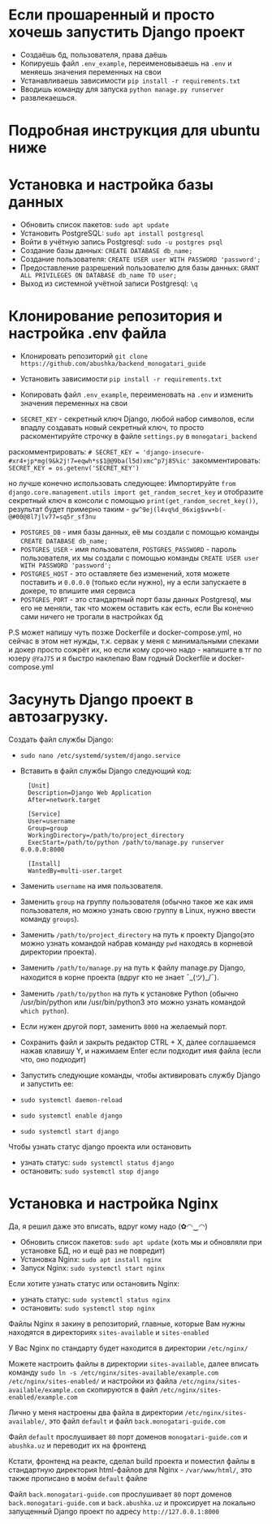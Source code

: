 # Если прошаренный и просто хочешь запустить Django проект
- Создаёшь бд, пользователя, права даёшь
- Копируешь файл `.env_example`, переименовываешь на `.env` и меняешь значения переменных на свои
- Устанавливаешь зависимости `pip install -r requirements.txt`
- Вводишь команду для запуска `python manage.py runserver`
- развлекаешься.

# Подробная инструкция для ubuntu ниже

# Установка и настройка базы данных
- Обновить список пакетов: `sudo apt update`
- Установить PostgreSQL: `sudo apt install postgresql`
- Войти в учётную запись Postgresql: `sudo -u postgres psql`
- Создание базы данных: `CREATE DATABASE db_name;`
- Создание пользователя: `CREATE USER user WITH PASSWORD 'password';`
- Предоставление разрешений пользователю для базы данных: `GRANT ALL PRIVILEGES ON DATABASE db_name TO user;`
- Выход из системной учётной записи Postgresql: `\q`

# Клонирование репозитория и настройка .env файла 
- Клонировать репозиторий `git clone https://github.com/abushka/backend_monogatari_guide`
- Установить зависимости `pip install -r requirements.txt`
- Копировать файл `.env_example`, переименовать на `.env` и изменить значения переменных на свои

- `SECRET_KEY` - секретный ключ Django, любой набор символов, если впадлу создавать новый секретный ключ, то просто раскоментируйте строчку в файле `settings.py` в `monogatari_backend` 

раскомментрировать: `# SECRET_KEY = 'django-insecure-#xr4+jp*mg(9&k2j!7=eqwh*s$1@@9ba(l5d)xmc^p7j85%ic'` 
закомментировать: `SECRET_KEY = os.getenv('SECRET_KEY')`

но лучше конечно использовать следующее:
Импортируйте `from django.core.management.utils import get_random_secret_key` и отобразите секретный ключ в консоли с помощью `print(get_random_secret_key())`, результат будет примерно таким - `gw^9ej(l4vq%d_06xig$vw+b(-@#00@8l7jlv77=sq5r_sf3nu`

- `POSTGRES_DB` - имя базы данных, её мы создали с помощью команды `CREATE DATABASE db_name;`
- `POSTGRES_USER` - имя пользователя, `POSTGRES_PASSWORD` - пароль пользователя, их мы создали с помощью команды `CREATE USER user WITH PASSWORD 'password';`
- `POSTGRES_HOST` - это оставляете без изменений, хотя можете поставить и `0.0.0.0` (только если нужно), ну а если запускаете в докере, то впишите имя сервиса
- `POSTGRES_PORT` - это стандартный порт базы данных Postgresql, мы его не меняли, так что можем оставить как есть, если Вы конечно сами ничего не трогали в настройках бд

P.S может напишу чуть позже Dockerfile и docker-compose.yml, но сейчас в этом нет нужды, т.к. сервак у меня с минимальными спеками и докер просто сожрёт их, но если кому срочно надо - напишите в тг по юзеру `@YaJ75` и я быстро наклепаю Вам годный Dockerfile и docker-compose.yml


# Засунуть Django проект в автозагрузку.
Создать файл службы Django:
- `sudo nano /etc/systemd/system/django.service`
- Вставить в файл службы Django следующий код:

        [Unit]
        Description=Django Web Application
        After=network.target

        [Service]
        User=username
        Group=group
        WorkingDirectory=/path/to/project_directory
        ExecStart=/path/to/python /path/to/manage.py runserver 0.0.0.0:8000

        [Install]
        WantedBy=multi-user.target

- Заменить `username` на имя пользователя.
- Заменить `group` на группу пользователя (обычно такое же как имя пользователя, но можно узнать свою группу в Linux, нужно ввести команду `groups`).
- Заменить `/path/to/project_directory` на путь к проекту Django(это можно узнать командой набрав команду `pwd` находясь в корневой директории проекта).
- Заменить `/path/to/manage.py` на путь к файлу manage.py Django, находится в корне проекта (вдруг кто не знает ¯\_(ツ)_/¯).
- Заменить `/path/to/python` на путь к установке Python (обычно /usr/bin/python или /usr/bin/python3 это можно узнать командой `which python`).
- Если нужен другой порт, заменить `8000` на желаемый порт.

- Сохранить файл и закрыть редактор CTRL + X, далее соглашаемся нажав клавишу Y, и нажимаем Enter если подходит имя файла (если что, оно подходит)

- Запустить следующие команды, чтобы активировать службу Django и запустить ее:
- `sudo systemctl daemon-reload`
- `sudo systemctl enable django`
- `sudo systemctl start django`

Чтобы узнать статус django проекта или остановить
- узнать статус: `sudo systemctl status django`
- остановить: `sudo systemctl stop django`

# Установка и настройка Nginx
Да, я решил даже это вписать, вдруг кому надо (✿◠‿◠)

- Обновить список пакетов: `sudo apt update` (хоть мы и обновляли при установке БД, но и ещё раз не повредит)
- Установка Nginx: `sudo apt install nginx`
- Запуск Nginx: `sudo systemctl start nginx`

Если хотите узнать статус или остановить Nginx:
- узнать статус: `sudo systemctl status nginx`
- остановить: `sudo systemctl stop nginx`

Файлы Nginx я закину в репозиторий, главные, которые Вам нужны находятся в директориях `sites-available` и `sites-enabled`

У Вас Nginx по стандарту будет находится в директории `/etc/nginx/`

Можете настроить файлы в директории `sites-available`, далее вписать команду `sudo ln -s /etc/nginx/sites-available/example.com /etc/nginx/sites-enabled/` и настройки из файла `/etc/nginx/sites-available/example.com` скопируются в файл `/etc/nginx/sites-enabled/example.com`

Лично у меня настроены два файла в директории `/etc/nginx/sites-available/`, это файл `default` и файл `back.monogatari-guide.com`

Файл `default` прослушивает `80` порт доменов `monogatari-guide.com` и `abushka.uz` и переводит их на фронтенд

Кстати, фронтенд на реакте, сделал build проекта и поместил файлы в стандартную директория html-файлов для Nginx - `/var/www/html/`, это также прописано в моём `default` файле

Файл `back.monogatari-guide.com` прослушивает `80` порт доменов `back.monogatari-guide.com` и `back.abushka.uz` и проксирует на локально запущенный Django проект по адресу `http://127.0.0.1:8000`